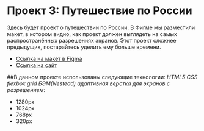 # Проект 3: Путешествие по России

Здесь будет проект о путешествии по России.
В Фигме мы разместили макет, в котором видно, как проект должен выглядеть на самых распространённых разрешениях экранов.
Этот проект сложнее предыдущих, постарайтесь уделить ему больше времени.

* [Ссылка на макет в Figma](https://www.figma.com/file/OyRWEjU6wBwRe1hapzQoLx/Sprint-3%3A-Russia-%2F-desktop-%2B-mobile?node-id=28503%3A0)
* [Ссылка на сайт](https://anastasiastreltsova.github.io/russian-travel/index.html) 

##В данном проекте использованы следующие технологии:
*HTML5*
*CSS*
*flexbox*
*grid*
*БЭМ(Nestead)*
*адаптивная верстка для экранов с разрешением*:
* 1280px
* 1024px
* 768px
* 320px

